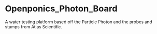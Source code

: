 # Openponics_Photon_Board
A water testing platform based off the Particle Photon and the probes and stamps from Atlas Scientific. 
